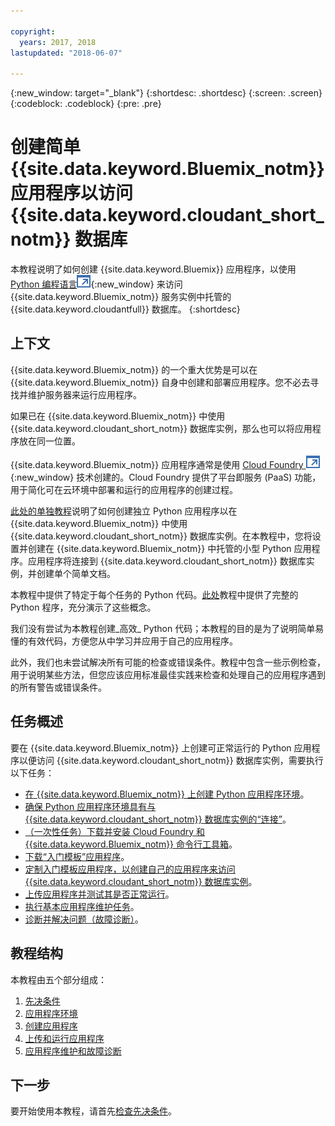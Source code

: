 ```yaml
---

copyright:
  years: 2017, 2018
lastupdated: "2018-06-07"

---
```


{:new_window: target="_blank"}
{:shortdesc: .shortdesc}
{:screen: .screen}
{:codeblock: .codeblock}
{:pre: .pre}

<!-- Acrolinx: 2017-01-10 -->

# 创建简单 {{site.data.keyword.Bluemix_notm}} 应用程序以访问 {{site.data.keyword.cloudant_short_notm}} 数据库

本教程说明了如何创建 {{site.data.keyword.Bluemix}} 应用程序，以使用 [Python 编程语言![外部链接图标](../images/launch-glyph.svg "外部链接图标")](https://www.python.org/){:new_window} 来访问{{site.data.keyword.Bluemix_notm}} 服务实例中托管的 {{site.data.keyword.cloudantfull}} 数据库。
{:shortdesc}

## 上下文

{{site.data.keyword.Bluemix_notm}} 的一个重大优势是可以在 {{site.data.keyword.Bluemix_notm}} 自身中创建和部署应用程序。您不必去寻找并维护服务器来运行应用程序。

如果已在 {{site.data.keyword.Bluemix_notm}} 中使用 {{site.data.keyword.cloudant_short_notm}} 数据库实例，那么也可以将应用程序放在同一位置。

{{site.data.keyword.Bluemix_notm}} 应用程序通常是使用 [Cloud Foundry ![外部链接图标](../images/launch-glyph.svg "外部链接图标")](https://en.wikipedia.org/wiki/Cloud_Foundry){:new_window} 技术创建的。Cloud Foundry 提供了平台即服务 (PaaS) 功能，用于简化可在云环境中部署和运行的应用程序的创建过程。

[此处的单独教程](create_database.html)说明了如何创建独立 Python 应用程序以在 {{site.data.keyword.Bluemix_notm}} 中使用 {{site.data.keyword.cloudant_short_notm}} 数据库实例。在本教程中，您将设置并创建在 {{site.data.keyword.Bluemix_notm}} 中托管的小型 Python 应用程序。应用程序将连接到 {{site.data.keyword.cloudant_short_notm}} 数据库实例，并创建单个简单文档。

本教程中提供了特定于每个任务的 Python 代码。[此处](create_bmxapp_createapp.html#complete-listing)教程中提供了完整的 Python 程序，充分演示了这些概念。

我们没有尝试为本教程创建_高效_ Python 代码；本教程的目的是为了说明简单易懂的有效代码，方便您从中学习并应用于自己的应用程序。

此外，我们也未尝试解决所有可能的检查或错误条件。教程中包含一些示例检查，用于说明某些方法，但您应该应用标准最佳实践来检查和处理自己的应用程序遇到的所有警告或错误条件。

## 任务概述

要在 {{site.data.keyword.Bluemix_notm}} 上创建可正常运行的 Python 应用程序以便访问 {{site.data.keyword.cloudant_short_notm}} 数据库实例，需要执行以下任务：

-   [在 {{site.data.keyword.Bluemix_notm}} 上创建 Python 应用程序环境](create_bmxapp_appenv.html#creating)。
-   [确保 Python 应用程序环境具有与 {{site.data.keyword.cloudant_short_notm}} 数据库实例的“连接”](create_bmxapp_appenv.html#connecting)。
-   [（一次性任务）下载并安装 Cloud Foundry 和 {{site.data.keyword.Bluemix_notm}} 命令行工具箱](create_bmxapp_appenv.html#toolkits)。
-   [下载“入门模板”应用程序](create_bmxapp_appenv.html#starter)。
-   [定制入门模板应用程序，以创建自己的应用程序来访问 {{site.data.keyword.cloudant_short_notm}} 数据库实例](create_bmxapp_createapp.html#theApp)。
-   [上传应用程序并测试其是否正常运行](create_bmxapp_upload.html#uploading)。
-   [执行基本应用程序维护任务](create_bmxapp_maintain.html#maintenance)。
-   [诊断并解决问题（故障诊断）](create_bmxapp_maintain.html#troubleshooting)。

## 教程结构

本教程由五个部分组成：

1.  [先决条件](create_bmxapp_prereq.html)
2.  [应用程序环境](create_bmxapp_appenv.html)
3.  [创建应用程序](create_bmxapp_createapp.html)
4.  [上传和运行应用程序](create_bmxapp_upload.html)
5.  [应用程序维护和故障诊断](create_bmxapp_maintain.html)

## 下一步

要开始使用本教程，请首先[检查先决条件](create_bmxapp_prereq.html)。
